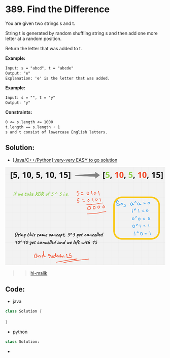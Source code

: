 # 389. Find the Difference

You are given two strings s and t.

String t is generated by random shuffling string s and then add one more letter at a random position.

Return the letter that was added to t.

**Example:**

```
Input: s = "abcd", t = "abcde"
Output: "e"
Explanation: 'e' is the letter that was added.
```

**Example:**

```
Input: s = "", t = "y"
Output: "y"
```

**Constraints:**

```
0 <= s.length <= 1000
t.length == s.length + 1
s and t consist of lowercase English letters.
```

## Solution:

- [[Java/C++/Python] very-very EASY to go solution](https://leetcode.com/problems/find-the-difference/discuss/1751380/JavaC%2B%2BPython-very-very-EASY-to-go-solution)

![](../../src/img/solution/389_Find%20theDifference_solution.png)

>> [hi-malik](https://leetcode.com/hi-malik/)



## Code:

* java
  
```java
class Solution {

}
```


* python

```py
class Solution:
```

* 


